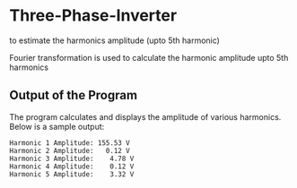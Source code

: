# Three-Phase-Inverter
to estimate the harmonics amplitude (upto 5th harmonic)

Fourier transformation is used to calculate the harmonic amplitude upto 5th harmonics

## Output of the Program  

The program calculates and displays the amplitude of various harmonics. Below is a sample output:

```plaintext
Harmonic 1 Amplitude: 155.53 V
Harmonic 2 Amplitude:   0.12 V
Harmonic 3 Amplitude:    4.78 V
Harmonic 4 Amplitude:    0.12 V
Harmonic 5 Amplitude:    3.32 V

